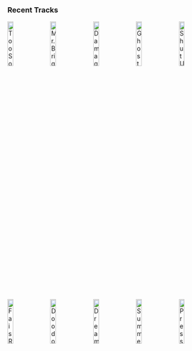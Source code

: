 ### Recent Tracks
[<img src='https://lastfm.freetls.fastly.net/i/u/300x300/3e0597c94c856cfa8934128fd444133d.png' width='16%' height='16%' alt='Too Soon'>](https://www.last.fm/music/last%2byouth/_/too%2bsoon)&nbsp;&nbsp;&nbsp;&nbsp;[<img src='https://lastfm.freetls.fastly.net/i/u/300x300/d83c5d906703a8c8042285d0902d9cf4.png' width='16%' height='16%' alt='Mr. Brightside'>](https://www.last.fm/music/the%2bkillers/_/mr.%2bbrightside)&nbsp;&nbsp;&nbsp;&nbsp;[<img src='https://lastfm.freetls.fastly.net/i/u/300x300/87880c9dfacf6b1938e384986cdef190.png' width='16%' height='16%' alt='Damage Each Other'>](https://www.last.fm/music/steve%2bbrian/_/damage%2beach%2bother)&nbsp;&nbsp;&nbsp;&nbsp;[<img src='https://lastfm.freetls.fastly.net/i/u/300x300/96bdba39857e43389f95a34d71b80a2c.png' width='16%' height='16%' alt='Ghost Of York'>](https://www.last.fm/music/as%2btall%2bas%2blions/_/ghost%2bof%2byork)&nbsp;&nbsp;&nbsp;&nbsp;[<img src='https://lastfm.freetls.fastly.net/i/u/300x300/d235e5e2780fefef901cd8c2d185f877.png' width='16%' height='16%' alt='Shut Up and Dance'>](https://www.last.fm/music/walk%2bthe%2bmoon/_/shut%2bup%2band%2bdance)&nbsp;&nbsp;&nbsp;&nbsp;<br>[<img src='https://lastfm.freetls.fastly.net/i/u/300x300/63baa9e2ebb7612db95e5ba92aba3fb4.png' width='16%' height='16%' alt='Fais Rien (PETIT BISCUIT Remix)'>](https://www.last.fm/music/moi%2bje/_/fais%2brien%2b%2528petit%2bbiscuit%2bremix%2529)&nbsp;&nbsp;&nbsp;&nbsp;[<img src='https://lastfm.freetls.fastly.net/i/u/300x300/a48decbb19d2bd1c7754598b3dc608ce.png' width='16%' height='16%' alt='Doodoodoo'>](https://www.last.fm/music/curtis%2bwaters/_/doodoodoo)&nbsp;&nbsp;&nbsp;&nbsp;[<img src='https://lastfm.freetls.fastly.net/i/u/300x300/4a3f6f85fb4d9eb952492237197774ce.png' width='16%' height='16%' alt='Dream Dream Dream'>](https://www.last.fm/music/madeon/_/dream%2bdream%2bdream)&nbsp;&nbsp;&nbsp;&nbsp;[<img src='https://lastfm.freetls.fastly.net/i/u/300x300/46c4aa14fc68c3bc2b7ab06e5ff2018e.png' width='16%' height='16%' alt='Summertime'>](https://www.last.fm/music/the%2bmowgli%2527s/_/summertime)&nbsp;&nbsp;&nbsp;&nbsp;[<img src='https://lastfm.freetls.fastly.net/i/u/300x300/189ab7e3bda3091bff9f65add6112a6f.png' width='16%' height='16%' alt='Pressure'>](https://www.last.fm/music/photay/_/pressure)&nbsp;&nbsp;&nbsp;&nbsp;<br>